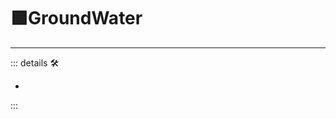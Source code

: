 # 🟩<ekos>GroundWater</ekos>

---

<!-- =================================================== -->
<!-- =================================================== -->
<!-- =================================================== -->
<!-- =================================================== -->
<!-- =================================================== -->
::: details 🛠

-

:::
